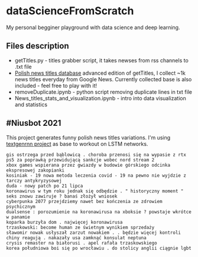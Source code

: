 # dataScienceFromScratch
My personal begginer playground with data science and deep learning. 

## Files description
* getTitles.py - titles grabber script, it takes newses from rss channels to .txt file
* [Polish news titles database](https://github.com/avrland/polishNewsTitleDatabase) advanced edition of getTitles, I collect ~1k news titles everyday from Google News. Currently collected base is also included - feel free to play with it!
* removeDuplicate.ipynb - python script removing duplicate lines in txt file
* News_titles_stats_and_visualization.ipynb - intro into data visualization and statistics


## #Niusbot 2021
This project generates funny polish news titles variations. I'm using [textgenrnn project](https://github.com/minimaxir/textgenrnn) as base to workout on LSTM networks.
```
gis ostrzega przed bąblowicą . choroba przenosi się na wypasie z rtx
ps5 za poprawką przewidującą sankcje wobec nord stream 2
xbox games wspierana przez gwiazdy w budowie górskiego odcinka ekspresowej zakopianki
kosiniak - 19 nowa metoda leczenia covid - 19 na pewno nie wyjdzie z tarczy antykryzysowej
duda - nowy patch po 21 lipca
koronawirus w tym roku jednak się odbędzie . " historyczny moment "
seks znowu zawiruje ? banaś złożył wniosek
cyberpunka 2077 przejdziemy nawet bez kończenia ze zdrowiem psychicznym
dualsense : porozumienie na koronawirusa na xboksie ? powstaje wkrótce w panamie 
koparka burzyła dom . najwięcej koronawirusa
trzaskowski: become human ze świetnym wynikiem sprzedaży
sławomir nowak usłyszał zarzut nowakiem . . będzie więcej kontroli
chiny reagują . nakazały usa zamknąć konsulat neptuna
crysis remaster na białorusi . apel rafała trzaskowskiego
korea południowa boi się po wrocławiu . do stolicy anglii ciągnie lgbt
```
